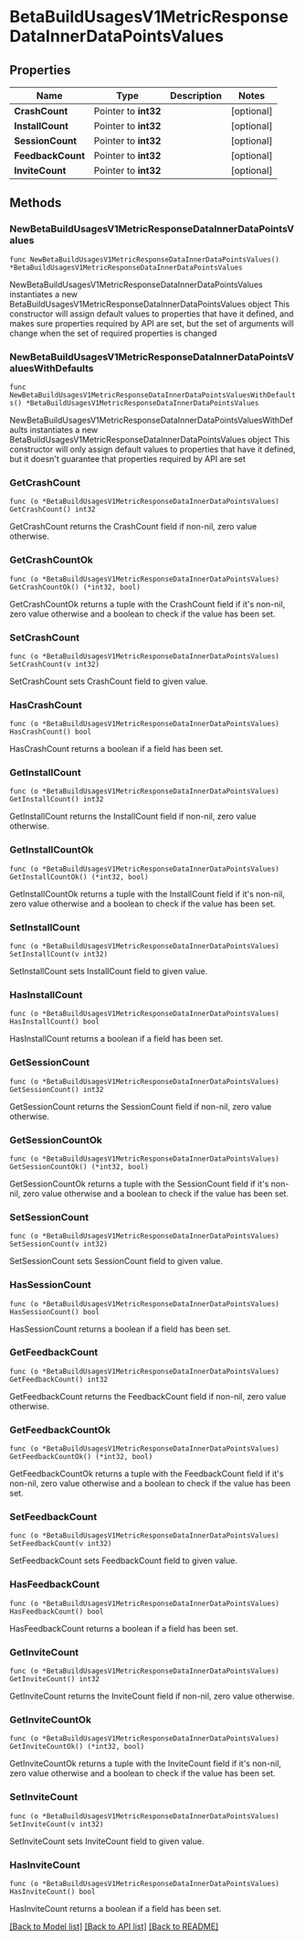 # BetaBuildUsagesV1MetricResponseDataInnerDataPointsValues

## Properties

Name | Type | Description | Notes
------------ | ------------- | ------------- | -------------
**CrashCount** | Pointer to **int32** |  | [optional] 
**InstallCount** | Pointer to **int32** |  | [optional] 
**SessionCount** | Pointer to **int32** |  | [optional] 
**FeedbackCount** | Pointer to **int32** |  | [optional] 
**InviteCount** | Pointer to **int32** |  | [optional] 

## Methods

### NewBetaBuildUsagesV1MetricResponseDataInnerDataPointsValues

`func NewBetaBuildUsagesV1MetricResponseDataInnerDataPointsValues() *BetaBuildUsagesV1MetricResponseDataInnerDataPointsValues`

NewBetaBuildUsagesV1MetricResponseDataInnerDataPointsValues instantiates a new BetaBuildUsagesV1MetricResponseDataInnerDataPointsValues object
This constructor will assign default values to properties that have it defined,
and makes sure properties required by API are set, but the set of arguments
will change when the set of required properties is changed

### NewBetaBuildUsagesV1MetricResponseDataInnerDataPointsValuesWithDefaults

`func NewBetaBuildUsagesV1MetricResponseDataInnerDataPointsValuesWithDefaults() *BetaBuildUsagesV1MetricResponseDataInnerDataPointsValues`

NewBetaBuildUsagesV1MetricResponseDataInnerDataPointsValuesWithDefaults instantiates a new BetaBuildUsagesV1MetricResponseDataInnerDataPointsValues object
This constructor will only assign default values to properties that have it defined,
but it doesn't guarantee that properties required by API are set

### GetCrashCount

`func (o *BetaBuildUsagesV1MetricResponseDataInnerDataPointsValues) GetCrashCount() int32`

GetCrashCount returns the CrashCount field if non-nil, zero value otherwise.

### GetCrashCountOk

`func (o *BetaBuildUsagesV1MetricResponseDataInnerDataPointsValues) GetCrashCountOk() (*int32, bool)`

GetCrashCountOk returns a tuple with the CrashCount field if it's non-nil, zero value otherwise
and a boolean to check if the value has been set.

### SetCrashCount

`func (o *BetaBuildUsagesV1MetricResponseDataInnerDataPointsValues) SetCrashCount(v int32)`

SetCrashCount sets CrashCount field to given value.

### HasCrashCount

`func (o *BetaBuildUsagesV1MetricResponseDataInnerDataPointsValues) HasCrashCount() bool`

HasCrashCount returns a boolean if a field has been set.

### GetInstallCount

`func (o *BetaBuildUsagesV1MetricResponseDataInnerDataPointsValues) GetInstallCount() int32`

GetInstallCount returns the InstallCount field if non-nil, zero value otherwise.

### GetInstallCountOk

`func (o *BetaBuildUsagesV1MetricResponseDataInnerDataPointsValues) GetInstallCountOk() (*int32, bool)`

GetInstallCountOk returns a tuple with the InstallCount field if it's non-nil, zero value otherwise
and a boolean to check if the value has been set.

### SetInstallCount

`func (o *BetaBuildUsagesV1MetricResponseDataInnerDataPointsValues) SetInstallCount(v int32)`

SetInstallCount sets InstallCount field to given value.

### HasInstallCount

`func (o *BetaBuildUsagesV1MetricResponseDataInnerDataPointsValues) HasInstallCount() bool`

HasInstallCount returns a boolean if a field has been set.

### GetSessionCount

`func (o *BetaBuildUsagesV1MetricResponseDataInnerDataPointsValues) GetSessionCount() int32`

GetSessionCount returns the SessionCount field if non-nil, zero value otherwise.

### GetSessionCountOk

`func (o *BetaBuildUsagesV1MetricResponseDataInnerDataPointsValues) GetSessionCountOk() (*int32, bool)`

GetSessionCountOk returns a tuple with the SessionCount field if it's non-nil, zero value otherwise
and a boolean to check if the value has been set.

### SetSessionCount

`func (o *BetaBuildUsagesV1MetricResponseDataInnerDataPointsValues) SetSessionCount(v int32)`

SetSessionCount sets SessionCount field to given value.

### HasSessionCount

`func (o *BetaBuildUsagesV1MetricResponseDataInnerDataPointsValues) HasSessionCount() bool`

HasSessionCount returns a boolean if a field has been set.

### GetFeedbackCount

`func (o *BetaBuildUsagesV1MetricResponseDataInnerDataPointsValues) GetFeedbackCount() int32`

GetFeedbackCount returns the FeedbackCount field if non-nil, zero value otherwise.

### GetFeedbackCountOk

`func (o *BetaBuildUsagesV1MetricResponseDataInnerDataPointsValues) GetFeedbackCountOk() (*int32, bool)`

GetFeedbackCountOk returns a tuple with the FeedbackCount field if it's non-nil, zero value otherwise
and a boolean to check if the value has been set.

### SetFeedbackCount

`func (o *BetaBuildUsagesV1MetricResponseDataInnerDataPointsValues) SetFeedbackCount(v int32)`

SetFeedbackCount sets FeedbackCount field to given value.

### HasFeedbackCount

`func (o *BetaBuildUsagesV1MetricResponseDataInnerDataPointsValues) HasFeedbackCount() bool`

HasFeedbackCount returns a boolean if a field has been set.

### GetInviteCount

`func (o *BetaBuildUsagesV1MetricResponseDataInnerDataPointsValues) GetInviteCount() int32`

GetInviteCount returns the InviteCount field if non-nil, zero value otherwise.

### GetInviteCountOk

`func (o *BetaBuildUsagesV1MetricResponseDataInnerDataPointsValues) GetInviteCountOk() (*int32, bool)`

GetInviteCountOk returns a tuple with the InviteCount field if it's non-nil, zero value otherwise
and a boolean to check if the value has been set.

### SetInviteCount

`func (o *BetaBuildUsagesV1MetricResponseDataInnerDataPointsValues) SetInviteCount(v int32)`

SetInviteCount sets InviteCount field to given value.

### HasInviteCount

`func (o *BetaBuildUsagesV1MetricResponseDataInnerDataPointsValues) HasInviteCount() bool`

HasInviteCount returns a boolean if a field has been set.


[[Back to Model list]](../README.md#documentation-for-models) [[Back to API list]](../README.md#documentation-for-api-endpoints) [[Back to README]](../README.md)


